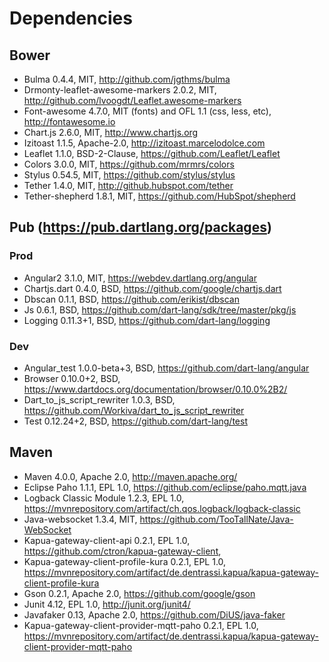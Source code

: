 # Dependencies
## Bower
- Bulma 0.4.4, MIT, http://github.com/jgthms/bulma
- Drmonty-leaflet-awesome-markers 2.0.2, MIT, http://github.com/lvoogdt/Leaflet.awesome-markers
- Font-awesome 4.7.0, MIT (fonts) and OFL 1.1 (css, less, etc), http://fontawesome.io
- Chart.js 2.6.0, MIT, http://www.chartjs.org
- Izitoast 1.1.5, Apache-2.0, http://izitoast.marcelodolce.com
- Leaflet 1.1.0, BSD-2-Clause, https://github.com/Leaflet/Leaflet
- Colors 3.0.0, MIT, https://github.com/mrmrs/colors
- Stylus 0.54.5, MIT, https://github.com/stylus/stylus
- Tether 1.4.0, MIT, http://github.hubspot.com/tether
- Tether-shepherd 1.8.1, MIT, https://github.com/HubSpot/shepherd

## Pub (https://pub.dartlang.org/packages)
### Prod
- Angular2 3.1.0, MIT, https://webdev.dartlang.org/angular
- Chartjs.dart 0.4.0, BSD, https://github.com/google/chartjs.dart
- Dbscan 0.1.1, BSD, https://github.com/erikist/dbscan
- Js 0.6.1, BSD, https://github.com/dart-lang/sdk/tree/master/pkg/js
- Logging 0.11.3+1, BSD, https://github.com/dart-lang/logging
### Dev
- Angular_test 1.0.0-beta+3, BSD, https://github.com/dart-lang/angular
- Browser 0.10.0+2, BSD, https://www.dartdocs.org/documentation/browser/0.10.0%2B2/
- Dart_to_js_script_rewriter 1.0.3, BSD, https://github.com/Workiva/dart_to_js_script_rewriter
- Test 0.12.24+2, BSD, https://github.com/dart-lang/test
## Maven
- Maven 4.0.0, Apache 2.0, http://maven.apache.org/
- Eclipse Paho 1.1.1, EPL 1.0, https://github.com/eclipse/paho.mqtt.java
- Logback Classic Module 1.2.3, EPL 1.0, https://mvnrepository.com/artifact/ch.qos.logback/logback-classic
- Java-websocket 1.3.4, MIT, https://github.com/TooTallNate/Java-WebSocket
- Kapua-gateway-client-api 0.2.1, EPL 1.0, https://github.com/ctron/kapua-gateway-client,
- Kapua-gateway-client-profile-kura 0.2.1, EPL 1.0, https://mvnrepository.com/artifact/de.dentrassi.kapua/kapua-gateway-client-profile-kura
- Gson 0.2.1, Apache 2.0, https://github.com/google/gson
- Junit 4.12, EPL 1.0, http://junit.org/junit4/
- Javafaker 0.13, Apache 2.0, https://github.com/DiUS/java-faker
- Kapua-gateway-client-provider-mqtt-paho 0.2.1, EPL 1.0, https://mvnrepository.com/artifact/de.dentrassi.kapua/kapua-gateway-client-provider-mqtt-paho


